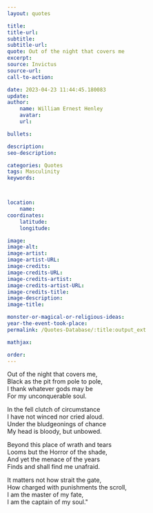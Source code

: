 ```yaml
---
layout: quotes

title:
title-url:
subtitle:
subtitle-url:
quote: Out of the night that covers me
excerpt:
source: Invictus
source-url:
call-to-action:

date: 2023-04-23 11:44:45.180083
update:
author:
    name: William Ernest Henley
    avatar:
    url:

bullets:

description:
seo-description:

categories: Quotes
tags: Masculinity
keywords:



location:
    name:
coordinates:
    latitude:
    longitude:

image:
image-alt:
image-artist:
image-artist-URL:
image-credits:
image-credits-URL:
image-credits-artist:
image-credits-artist-URL:
image-credits-title:
image-description:
image-title:

monster-or-magical-or-religious-ideas:
year-the-event-took-place:
permalink: /Quotes-Database/:title:output_ext

mathjax:

order:
---
```

  Out of the night that covers me,\
  Black as the pit from pole to pole,\
  I thank whatever gods may be\
  For my unconquerable soul.
  
  In the fell clutch of circumstance\
  I have not winced nor cried aloud.\
  Under the bludgeonings of chance\
  My head is bloody, but unbowed.
  
  Beyond this place of wrath and tears\
  Looms but the Horror of the shade,\
  And yet the menace of the years\
  Finds and shall find me unafraid.
  
  It matters not how strait the gate,\
  How charged with punishments the scroll,\
  I am the master of my fate,\
  I am the captain of my soul."